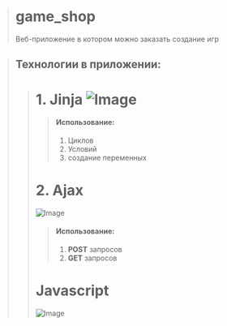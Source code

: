 > # game_shop
> Веб-приложение в котором можно заказать создание игр

> ## Технологии в приложении:
>> # 1. Jinja  ![Image](https://waksoft.susu.ru/wp-content/uploads/2021/04/transparant-jinja.png)
>>> #### Использование:
>>> 1. Циклов
>>> 2. Условий
>>> 3. создание переменных
>> # 2. Ajax
>> ![Image](https://cdn-icons-png.flaticon.com/512/1183/1183690.png)
>>> #### Использование:
>>> 1. **POST** запросов
>>> 2. **GET** запросов
>> # Javascript
>> ![Image](https://cdn-icons-png.flaticon.com/512/4726/4726005.png)

  
  
